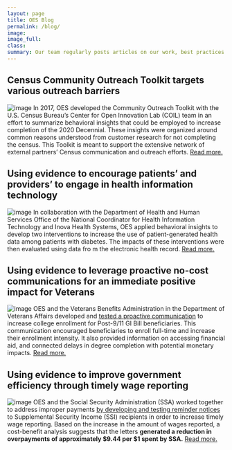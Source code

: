 ```yaml
---
layout: page
title: OES Blog
permalink: /blog/
image:
image_full: 
class:
summary: Our team regularly posts articles on our work, best practices and new resources. 
---
```

## Census Community Outreach Toolkit targets various outreach barriers
![image]({{site.baseurl}}/assets/img/project-images/othercollabs/census-crop.png)
In 2017, OES developed the Community Outreach Toolkit with the U.S. Census Bureau’s Center for Open Innovation Lab (COIL) team in an effort to summarize behavioral insights that could be employed to increase completion of the 2020 Decennial. These insights were organized around common reasons understood from customer research for not completing the census. This Toolkit is meant to support the extensive network of external partners’ Census communication and outreach efforts. 
<a href="{{site.baseurl}}/blog/census-toolkit/">Read more.</a> 

## Using evidence to encourage patients’ and providers’ to engage in health information technology
![image]({{site.baseurl}}/assets/img/project-images/1729.jpg)
In collaboration with the Department of Health and Human Services Office of the National Coordinator for Health Information Technology and Inova Health Systems, OES applied behavioral insights to develop two interventions to increase the use of patient-generated health data among patients with diabetes. The impacts of these interventions were then evaluated using data fro
m the electronic health record. 
<a href="https://oes.gsa.gov/blog/health-it-technology/">Read more.</a> 


## Using evidence to leverage proactive no-cost communications for an immediate positive impact for Veterans
![image]({{site.baseurl}}/assets/img/project-images/1810.jpg)
OES and the Veterans Benefits Administration in the Department of Veterans Affairs developed and <a href="https://oes.gsa.gov/projects/gi-bill-proactive-communication/">tested a proactive communication</a> to increase college enrollment for Post-9/11 GI Bill beneficiaries. This communication encouraged beneficiaries to enroll full-time and increase their enrollment intensity. It also provided information on accessing financial aid, and connected delays in degree completion with potential monetary impacts. <a href="https://oes.gsa.gov/blog/gi-bill-communication/">Read more.</a>


## Using evidence to improve government efficiency through timely wage reporting
![image]({{site.baseurl}}/assets/img/project-images/xxxx-ssi-wage-reporting.jpg)
OES and the Social Security Administration (SSA) worked together to address improper payments <a href="https://oes.gsa.gov/projects/ssi-wage-reporting/">by developing and testing reminder notices</a> to Supplemental Security Income (SSI) recipients in order to increase timely wage reporting. Based on the increase in the amount of wages reported, a cost-benefit analysis suggests that the letters **generated a reduction in overpayments of approximately $9.44 per $1 spent by SSA.** <a href="https://oes.gsa.gov/blog/wage-reporting/">Read more.</a>
